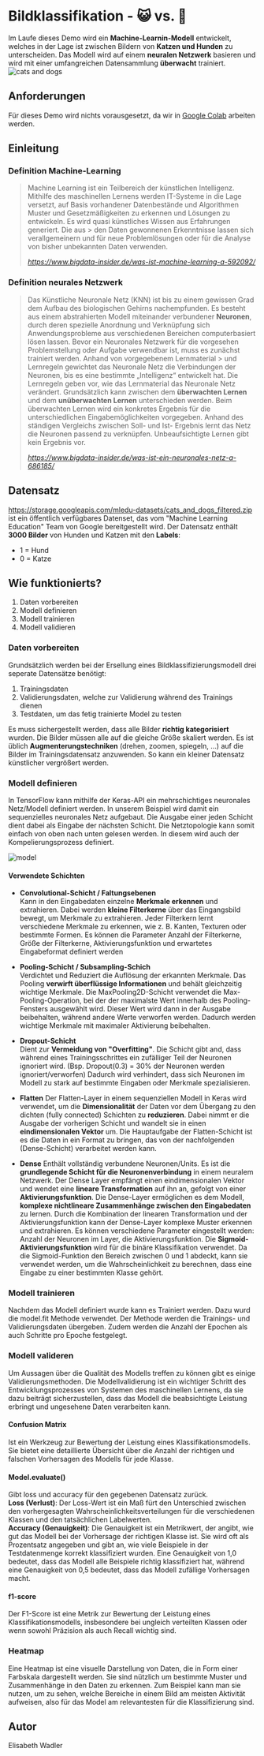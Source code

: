 # **Bildklassifikation - 😺 vs. 🐶**

Im Laufe dieses Demo wird ein **Machine-Learnin-Modell** entwickelt, welches in der Lage ist zwischen Bildern von **Katzen und Hunden** zu unterscheiden. Das Modell wird auf einem **neuralen Netzwerk** basieren und wird mit einer umfangreichen Datensammlung **überwacht** trainiert. 
![cats and dogs](/header.gif)

## Anforderungen
Für dieses Demo wird nichts vorausgesetzt, da wir in [Google Colab](https://colab.research.google.com/) arbeiten werden.

## Einleitung 

### Definition Machine-Learning

> Machine Learning ist ein Teilbereich der künstlichen Intelligenz. Mithilfe des maschinellen Lernens werden IT-Systeme in die Lage versetzt, auf Basis vorhandener 
> Datenbestände und Algorithmen Muster und Gesetzmäßigkeiten zu erkennen und Lösungen zu entwickeln. Es wird quasi künstliches Wissen aus Erfahrungen generiert. Die aus  > den Daten gewonnenen Erkenntnisse lassen sich verallgemeinern und für neue Problemlösungen oder für die Analyse von bisher unbekannten Daten verwenden.
>
> <cite>https://www.bigdata-insider.de/was-ist-machine-learning-a-592092/</cite>

### Definition neurales Netzwerk 

> Das Künstliche Neuronale Netz (KNN) ist bis zu einem gewissen Grad dem Aufbau des biologischen Gehirns nachempfunden. Es besteht aus einem abstrahierten Modell 
> miteinander verbundener **Neuronen**, durch deren spezielle Anordnung und Verknüpfung sich Anwendungsprobleme aus verschiedenen Bereichen computerbasiert lösen
> lassen. 
> Bevor ein Neuronales Netzwerk für die vorgesehen Problemstellung oder Aufgabe verwendbar ist, muss es zunächst trainiert werden. Anhand von vorgegebenem Lernmaterial > und Lernregeln gewichtet das Neuronale Netz die Verbindungen der Neuronen, bis es eine bestimmte „Intelligenz“ entwickelt hat. Die Lernregeln geben vor, wie das
> Lernmaterial das Neuronale Netz verändert. Grundsätzlich kann zwischen dem **überwachten Lernen** und dem **unüberwachten Lernen** unterschieden werden. Beim
> überwachten Lernen wird ein konkretes Ergebnis für die unterschiedlichen Eingabemöglichkeiten vorgegeben. Anhand des ständigen Vergleichs zwischen Soll- und Ist-
> Ergebnis lernt das Netz die Neuronen passend zu verknüpfen. Unbeaufsichtigte Lernen gibt kein Ergebnis vor. 
>
> <cite>https://www.bigdata-insider.de/was-ist-ein-neuronales-netz-a-686185/</cite>

## Datensatz

https://storage.googleapis.com/mledu-datasets/cats_and_dogs_filtered.zip ist ein öffentlich verfügbares Datenset, das vom "Machine Learning Education" Team von Google bereitgestellt wird. 
Der Datensatz enthält **3000 Bilder** von Hunden und Katzen mit den **Labels**:
- 1 = Hund
- 0 = Katze 

## Wie funktionierts?
1. Daten vorbereiten
2. Modell definieren
3. Modell trainieren
4. Modell validieren 

### Daten vorbereiten
Grundsätzlich werden bei der Ersellung eines Bildklassifizierungsmodell drei seperate Datensätze benötigt:

1. Trainingsdaten
2. Validierungsdaten, welche zur Validierung während des Trainings dienen
3. Testdaten, um das fetig trainierte Model zu testen

Es muss sichergestellt werden, dass alle Bilder **richtig kategorisiert** wurden. Die Bilder müssen alle auf die gleiche Größe skaliert werden. Es ist üblich **Augmenterungstechniken** (drehen, zoomen, spiegeln, ...) auf die Bilder im Trainingsdatensatz anzuwenden. So kann ein kleiner Datensatz künstlicher vergrößert werden.

### Modell definieren
In TensorFlow kann mithilfe der Keras-API ein mehrschichtiges neuronales Netz/Modell definiert werden. In unserem Beispiel wird damit ein sequenzielles neuronales Netz aufgebaut. Die Ausgabe einer jeden Schicht dient dabei als Eingabe der nächsten Schicht. Die Netztopologie kann somit einfach von oben nach unten gelesen werden. In diesem wird auch der Kompelierungsprozess definiert. 

![model](/model_definition.png)  

#### Verwendete Schichten
- **Convolutional-Schicht / Faltungsebenen** \
Kann in den Eingabedaten einzelne **Merkmale erkennen** und extrahieren.  Dabei werden **kleine Filterkerne** über das Eingangsbild bewegt, um Merkmale zu extrahieren. Jeder Filterkern lernt verschiedene Merkmale zu erkennen, wie z. B. Kanten, Texturen oder bestimmte Formen. Es können die Parameter Anzahl der Filterkerne, Größe der Filterkerne, Aktivierungsfunktion und erwartetes Eingabeformat definiert werden

- **Pooling-Schicht / Subsampling-Schich** \
Verdichtet und Reduziert die Auflösung der erkannten Merkmale. Das Pooling **verwirft überflüssige Informationen** und behält gleichzeitig wichtige Merkmale. Die MaxPooling2D-Schicht verwendet die Max-Pooling-Operation, bei der der maximalste Wert innerhalb des Pooling-Fensters ausgewählt wird. Dieser Wert wird dann in der Ausgabe beibehalten, während andere Werte verworfen werden. Dadurch werden wichtige Merkmale mit maximaler Aktivierung beibehalten.

- **Dropout-Schicht** \
Dient zur **Vermeidung von "Overfitting"**. Die Schicht gibt and, dass während eines Trainingsschrittes ein zufälliger Teil der Neuronen ignoriert wird. (Bsp. Dropout(0.3) = 30% der Neuronen werden ignoriert/verworfen) Dadurch wird verhindert, dass sich Neuronen im Modell zu stark auf bestimmte Eingaben oder Merkmale spezialisieren.

- **Flatten**
Der Flatten-Layer in einem sequenziellen Modell in Keras wird verwendet, um die **Dimensionalität** der Daten vor dem Übergang zu den dichten (fully connected) Schichten zu **reduzieren**. Dabei nimmt er die Ausgabe der vorherigen Schicht und wandelt sie in einen **eindimensionalen Vektor** um. Die Hauptaufgabe der Flatten-Schicht ist es die Daten in ein Format zu bringen, das von der nachfolgenden (Dense-Schicht) verarbeitet werden kann. 

- **Dense**
Enthält vollständig verbundene Neuronen/Units. Es ist die **grundlegende Schicht für die Neuronenverbindung** in einem neuralem Netzwerk. Der Dense Layer empfängt einen eindimensionalen Vektor und wendet eine **lineare Transformation** auf ihn an, gefolgt von einer **Aktivierungsfunktion**. Die Dense-Layer ermöglichen es dem Modell, **komplexe nichtlineare Zusammenhänge zwischen den Eingabedaten** zu lernen. Durch die Kombination der linearen Transformation und der Aktivierungsfunktion kann der Dense-Layer komplexe Muster erkennen und extrahieren. Es können verschiedene Parameter eingestellt werden: Anzahl der Neuronen im Layer, die Aktivierungsfunktion. Die **Sigmoid-Aktivierungsfunktion** wird für die binäre Klassifikation verwendet. Da die Sigmoid-Funktion den Bereich zwischen 0 und 1 abdeckt, kann sie verwendet werden, um die Wahrscheinlichkeit zu berechnen, dass eine Eingabe zu einer bestimmten Klasse gehört. 

### Modell trainieren 
Nachdem das Modell definiert wurde kann es Trainiert werden. Dazu wurd die model.fit Methode verwendet. Der Methode werden die Trainings- und Validierungsdaten übergeben. Zudem werden die Anzahl der Epochen als auch Schritte pro Epoche festgelegt. 

### Modell valideren 
Um Aussagen über die Qualität des Modells treffen zu können gibt es einige Validierungsmethoden. Die Modellvalidierung ist ein wichtiger Schritt des Entwicklungsprozesses von Systemen des maschinellen Lernens, da sie dazu beiträgt sicherzustellen, dass das Modell die beabsichtigte Leistung erbringt und ungesehene Daten verarbeiten kann.

#### Confusion Matrix
Ist ein Werkzeug zur Bewertung der Leistung eines Klassifikationsmodells. Sie bietet eine detaillierte Übersicht über die Anzahl der richtigen und falschen Vorhersagen des Modells für jede Klasse.

#### Model.evaluate()
Gibt loss und accuracy für den gegebenen Datensatz zurück.\
**Loss (Verlust)**: Der Loss-Wert ist ein Maß fürt den Unterschied zwischen den vorhergesagten Wahrscheinlichkeitsverteilungen für die verschiedenen Klassen und den tatsächlichen Labelwerten. \
**Accuracy (Genauigkeit)**: Die Genauigkeit ist ein Metrikwert, der angibt, wie gut das Modell bei der Vorhersage der richtigen Klasse ist. Sie wird oft als Prozentsatz angegeben und gibt an, wie viele Beispiele in der Testdatenmenge korrekt klassifiziert wurden. Eine Genauigkeit von 1,0 bedeutet, dass das Modell alle Beispiele richtig klassifiziert hat, während eine Genauigkeit von 0,5 bedeutet, dass das Modell zufällige Vorhersagen macht.

#### f1-score
Der F1-Score ist eine Metrik zur Bewertung der Leistung eines Klassifikationsmodells, insbesondere bei ungleich verteilten Klassen oder wenn sowohl Präzision als auch Recall wichtig sind.

### Heatmap
Eine Heatmap ist eine visuelle Darstellung von Daten, die in Form einer Farbskala dargestellt werden. 
Sie sind nützlich um bestimmte Muster und Zusammenhänge in den Daten zu erkennen. Zum Beispiel kann man sie nutzen, um zu sehen, welche Bereiche in einem Bild am meisten Aktivität aufweisen, also für das Model am relevantesten für die Klassifizierung sind. 


## Autor
Elisabeth Wadler

